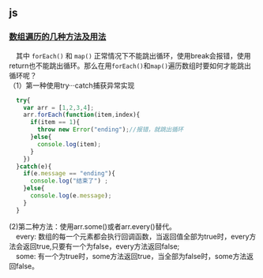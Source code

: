 ## js
### [数组遍历的几种方法及用法](https://blog.csdn.net/weixin_42733155/article/details/81145334 "数组遍历的几种方法及用法")
&emsp;其中 `forEach()` 和 `map()` 正常情况下不能跳出循环，使用break会报错，使用return也不能跳出循环。那么在用`forEach()`和`map()`遍历数组时要如何才能跳出循环呢？  
（1）第一种使用try···catch捕获异常实现
```javascript
  try{
    var arr = [1,2,3,4];
    arr.forEach(function(item,index){
      if(item == 1){
        throw new Error("ending");//报错，就跳出循环
      }else{
        console.log(item);
      }
    })
  }catch(e){
    if(e.message == "ending"){
      console.log("结束了") ;
    }else{
      console.log(e.message);
    }
  }
  ```
(2)第二种方法：使用arr.some()或者arr.every()替代。  
&emsp;every: 数组的每一个元素都会执行回调函数，当返回值全部为true时，every方法会返回true,只要有一个为false，every方法返回false;  
&emsp;some: 有一个为true时，some方法返回true，当全部为false时，some方法返回false。  
